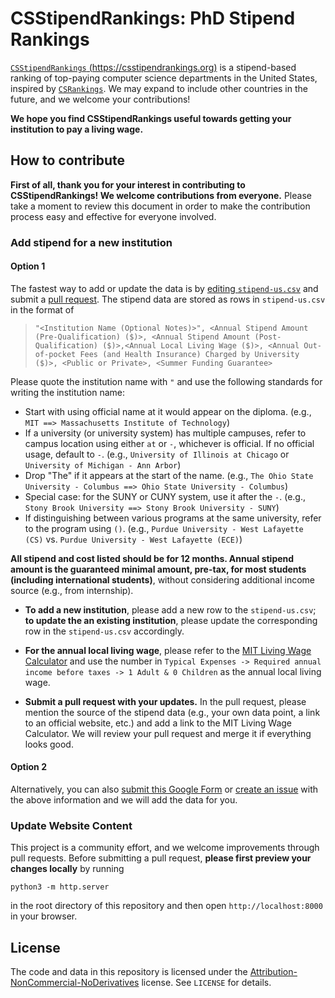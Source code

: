# CSStipendRankings: PhD Stipend Rankings

[`CSStipendRankings` (https://csstipendrankings.org)](https://csstipendrankings.org) is a stipend-based ranking of top-paying computer science departments in the United States, inspired by [`CSRankings`](https://csrankings.org). We may expand to include other countries in the future, and we welcome your contributions!

**We hope you find CSStipendRankings useful towards getting your institution to pay a living wage.**

## How to contribute

**First of all, thank you for your interest in contributing to CSStipendRankings! We welcome contributions from everyone.** Please take a moment to review this document in order to make the contribution process easy and effective for everyone involved.

### Add stipend for a new institution

#### Option 1
The fastest way to add or update the data is by [editing `stipend-us.csv`](https://github.com/CSStipendRankings/CSStipendRankings/edit/main/stipend-us.csv) and submit a [pull request](https://github.com/CSStipendRankings/CSStipendRankings/pulls). The stipend data are stored as rows in `stipend-us.csv` in the format of 

> ```"<Institution Name (Optional Notes)>", <Annual Stipend Amount (Pre-Qualification) ($)>, <Annual Stipend Amount (Post-Qualification) ($)>,<Annual Local Living Wage ($)>, <Annual Out-of-pocket Fees (and Health Insurance) Charged by University ($)>, <Public or Private>, <Summer Funding Guarantee>```

Please quote the institution name with `"` and use the following standards for writing the institution name:
- Start with using official name at it would appear on the diploma. (e.g., `MIT ==> Massachusetts Institute of Technology`)
- If a university (or university system) has multiple campuses, refer to campus location using either `at` or `-`, whichever is official. If no official usage, default to `-`. (e.g., `University of Illinois at Chicago` or `University of Michigan - Ann Arbor`)
- Drop "The" if it appears at the start of the name. (e.g., `The Ohio State University - Columbus ==> Ohio State University - Columbus`)
- Special case: for the SUNY or CUNY system, use it after the `-`. (e.g., `Stony Brook University ==> Stony Brook University - SUNY`)
- If distinguishing between various programs at the same university, refer to the program using `()`. (e.g., `Purdue University - West Lafayette (CS)` vs. `Purdue University - West Lafayette (ECE)`)

**All stipend and cost listed should be for 12 months. Annual stipend amount is the guaranteed minimal amount, pre-tax, for most students (including international students)**, without considering additional income source (e.g., from internship).


- **To add a new institution**, please add a new row to the `stipend-us.csv`; **to update the an existing institution**, please update the corresponding row in the `stipend-us.csv` accordingly. 

- **For the annual local living wage**, please refer to the [MIT Living Wage Calculator](http://livingwage.mit.edu/) and use the number in `Typical Expenses -> Required annual income before taxes -> 1 Adult & 0 Children` as the annual local living wage.

- **Submit a pull request with your updates.** In the pull request, please mention the source of the stipend data (e.g., your own data point, a link to an official website, etc.) and add a link to the 
MIT Living Wage Calculator. We will review your pull request and merge it if everything looks good.

#### Option 2
Alternatively, you can also [submit this Google Form](https://docs.google.com/forms/d/e/1FAIpQLSdKIAu98jSzpw97Ojec2jpEUWI4QH75Ig-5Ccz33fQwLl783w/viewform) or [create an issue](https://github.com/CSStipendRankings/CSStipendRankings/issues/new/choose) with the above information and we will add the data for you.

### Update Website Content

This project is a community effort, and we welcome improvements through pull requests. Before submitting a pull request, **please first preview your changes locally** by running 

```
python3 -m http.server
``` 

in the root directory of this repository and then open `http://localhost:8000` in your browser.

## License
The code and data in this repository is licensed under the [Attribution-NonCommercial-NoDerivatives](https://creativecommons.org/licenses/by-nc-nd/4.0/) license. See `LICENSE` for details.
